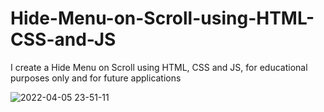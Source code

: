 # Hide-Menu-on-Scroll-using-HTML-CSS-and-JS
I create a Hide Menu on Scroll using HTML, CSS and JS, for educational purposes only and for future applications

![2022-04-05 23-51-11](https://user-images.githubusercontent.com/60861872/161886991-80052869-9c83-4c9b-9109-eb0d90adf2ae.gif)
